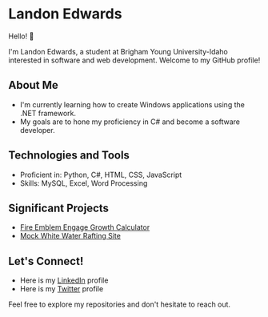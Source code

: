 # Landon Edwards

Hello! 👋

I'm Landon Edwards, a student at Brigham Young University-Idaho interested in software and web development. Welcome to my GitHub profile!

## About Me

- I'm currently learning how to create Windows applications using the .NET framework. 
- My goals are to hone my proficiency in C# and become a software developer. 

## Technologies and Tools

- Proficient in: Python, C#, HTML, CSS, JavaScript
- Skills: MySQL, Excel, Word Processing

## Significant Projects

- [Fire Emblem Engage Growth Calculator](https://github.com/landonedwards/wdd131/tree/main/engagecalc)
- [Mock White Water Rafting Site](https://github.com/landonedwards/wdd130/tree/master/wwr)
## Let's Connect!

- Here is my [LinkedIn](www.linkedin.com/in/landon-edwards-033061293) profile
- Here is my [Twitter](https://x.com/landad1776) profile

Feel free to explore my repositories and don't hesitate to reach out. 

<!--
**landonedwards/landonedwards** is a ✨ _special_ ✨ repository because its `README.md` (this file) appears on your GitHub profile.

Here are some ideas to get you started:

- 🔭 I’m currently working on ...
- 🌱 I’m currently learning ...
- 👯 I’m looking to collaborate on ...
- 🤔 I’m looking for help with ...
- 💬 Ask me about ...
- 📫 How to reach me: ...
- 😄 Pronouns: ...
- ⚡ Fun fact: ...
-->
